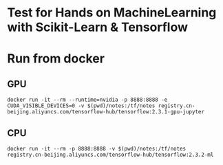 # Test for Hands on MachineLearning with Scikit-Learn & Tensorflow

# Run from docker
## GPU
```
docker run -it --rm --runtime=nvidia -p 8888:8888 -e CUDA_VISIBLE_DEVICES=0 -v $(pwd)/notes:/tf/notes registry.cn-beijing.aliyuncs.com/tensorflow-hub/tensorflow:2.3.1-gpu-jupyter
```

## CPU
```
docker run -it --rm -p 8888:8888 -v $(pwd)/notes:/tf/notes registry.cn-beijing.aliyuncs.com/tensorflow-hub/tensorflow:2.3.2-ml
```
